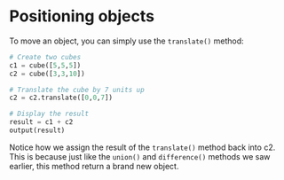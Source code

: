 # Positioning objects

To move an object, you can simply use the `translate()` method:
```py
# Create two cubes
c1 = cube([5,5,5])
c2 = cube([3,3,10])

# Translate the cube by 7 units up
c2 = c2.translate([0,0,7])

# Display the result
result = c1 + c2
output(result)
```

Notice how we assign the result of the `translate()` method back into c2.  
This is because just like the `union()` and `difference()` methods we saw earlier, this method return a brand new object.
